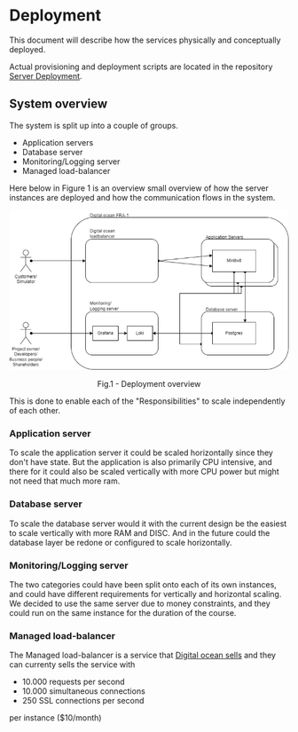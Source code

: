 # Deployment

This document will describe how the services physically and conceptually deployed.

Actual provisioning and deployment scripts are located in the repository [Server Deployment](https://github.com/DevelOpsITU/ServerDeployment).


## System overview

The system is split up into a couple of groups.

- Application servers
- Database server
- Monitoring/Logging server
- Managed load-balancer

Here below in Figure 1 is an overview small overview of how the server instances are deployed and how the communication
flows in the system.

<p align = "center">
<img src = "./Overview.png">
</p>
<p align = "center">
Fig.1 - Deployment overview
</p>



This is done to enable each of the "Responsibilities" to scale independently of each other.

### Application server

To scale the application server it could be scaled horizontally since they don't have state.
But the application is also primarily CPU intensive, and there for it could also be scaled vertically with more
CPU power but might not need that much more ram. 

### Database server

To scale the database server would it with the current design be the easiest to scale vertically with more RAM and DISC. 
And in the future could the database layer be redone or configured to scale horizontally. 

### Monitoring/Logging server

The two categories could have been split onto each of its own instances, and could have different requirements
for vertically and horizontal scaling. We decided to use the same server due to money constraints, and they could
run on the same instance for the duration of the course.

### Managed load-balancer

The Managed load-balancer is a service that [Digital ocean sells](https://www.digitalocean.com/products/load-balancer)
and they can currenty sells the service with

- 10.000 requests per second 
- 10.000 simultaneous connections 
- 250 SSL connections per second 

per instance ($10/month)